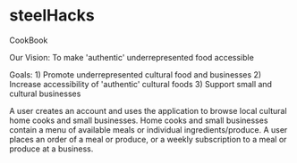 # steelHacks
CookBook

Our Vision:
To make 'authentic' underrepresented food accessible

Goals:
    1) Promote underrepresented cultural food and businesses
    2) Increase accessibility of 'authentic' cultural foods
    3) Support small and cultural businesses

A user creates an account and uses the application to browse local cultural home cooks and small businesses.
Home cooks and small businesses contain a menu of available meals or individual ingredients/produce.
A user places an order of a meal or produce, or a weekly subscription to a meal or produce at a business.